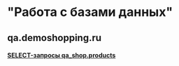 # "Работа с базами данных"
## qa.demoshopping.ru
#### [SELECT-запросы qa_shop.products](https://docs.google.com/spreadsheets/d/1LQjvzch5QNlWAmhGmGCXePwuz1Xkk_gaqNgQ1MmRmUM/edit?usp=drive_link)
